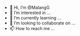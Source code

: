 - 👋 Hi, I’m @MalangG
- 👀 I’m interested in ...
- 🌱 I’m currently learning ...
- 💞️ I’m looking to collaborate on ...
- 📫 How to reach me ...

<!---
MalangG/MalangG is a ✨ special ✨ repository because its `README.md` (this file) appears on your GitHub profile.
You  click the Preview link to take a look at your changes.
--->
